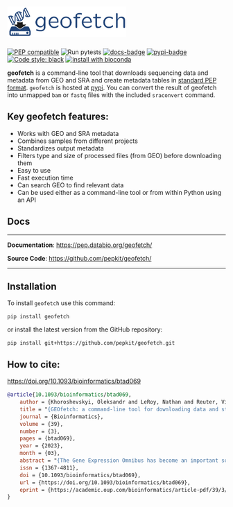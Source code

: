# <img src="https://raw.githubusercontent.com/pepkit/geofetch/master/docs/img/geofetch_logo.svg?sanitize=true" alt="geofetch logo" height="70">

[![PEP compatible](https://pepkit.github.io/img/PEP-compatible-green.svg)](https://pepkit.github.io)
![Run pytests](https://github.com/pepkit/geofetch/workflows/Run%20pytests/badge.svg)
[![docs-badge](https://readthedocs.org/projects/geofetch/badge/?version=latest)](https://geofetch.databio.org/en/latest/)
[![pypi-badge](https://img.shields.io/pypi/v/geofetch)](https://pypi.org/project/geofetch)
[![Code style: black](https://img.shields.io/badge/code%20style-black-000000.svg)](https://github.com/psf/black)
[![install with bioconda](https://img.shields.io/badge/install%20with-bioconda-brightgreen.svg?style=flat)](http://bioconda.github.io/recipes/geofetch/README.html)


**geofetch** is a command-line tool that downloads sequencing data and metadata from GEO and SRA and create metadata tables in [standard PEP format](https://pep.databio.org/). `geofetch` is hosted at [pypi](https://pypi.org/project/geofetch/). You can convert the result of geofetch into unmapped `bam` or `fastq` files with the included `sraconvert` command.


## Key geofetch features:

- Works with GEO and SRA metadata
- Combines samples from different projects
- Standardizes output metadata
- Filters type and size of processed files (from GEO) before downloading them
- Easy to use
- Fast execution time
- Can search GEO to find relevant data
- Can be used either as a command-line tool or from within Python using an API


## Docs

---

**Documentation**: <a href="https://pep.databio.org/geofetch/" target="_blank">https://pep.databio.org/geofetch/</a>

**Source Code**: <a href="https://github.com/pepkit/geofetch/" target="_blank">https://github.com/pepkit/geofetch/</a>

---


## Installation
To install `geofetch` use this command: 
```
pip install geofetch
```
or install the latest version from the GitHub repository:
```
pip install git+https://github.com/pepkit/geofetch.git
```


## How to cite:
https://doi.org/10.1093/bioinformatics/btad069
```bibtex
@article{10.1093/bioinformatics/btad069,
    author = {Khoroshevskyi, Oleksandr and LeRoy, Nathan and Reuter, Vincent P and Sheffield, Nathan C},
    title = "{GEOfetch: a command-line tool for downloading data and standardized metadata from GEO and SRA}",
    journal = {Bioinformatics},
    volume = {39},
    number = {3},
    pages = {btad069},
    year = {2023},
    month = {03},
    abstract = "{The Gene Expression Omnibus has become an important source of biological data for secondary analysis. However, there is no simple, programmatic way to download data and metadata from Gene Expression Omnibus (GEO) in a standardized annotation format.To address this, we present GEOfetch—a command-line tool that downloads and organizes data and metadata from GEO and SRA. GEOfetch formats the downloaded metadata as a Portable Encapsulated Project, providing universal format for the reanalysis of public data.GEOfetch is available on Bioconda and the Python Package Index (PyPI).}",
    issn = {1367-4811},
    doi = {10.1093/bioinformatics/btad069},
    url = {https://doi.org/10.1093/bioinformatics/btad069},
    eprint = {https://academic.oup.com/bioinformatics/article-pdf/39/3/btad069/49407404/btad069.pdf},
}
```
